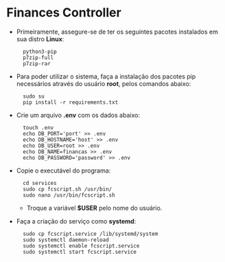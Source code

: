 # Finances Controller

* Primeiramente, assegure-se de ter os seguintes pacotes instalados em sua distro **Linux**:

        python3-pip
        p7zip-full
        p7zip-rar


* Para poder utilizar o sistema, faça a instalação dos pacotes pip necessários através do usuário **root**, pelos comandos abaixo:

        sudo su
        pip install -r requirements.txt


* Crie um arquivo **.env** com os dados abaixo:

        touch .env
        echo DB_PORT='port' >> .env
        echo DB_HOSTNAME='host' >> .env
        echo DB_USER=root >> .env
        echo DB_NAME=financas >> .env
        echo DB_PASSWORD='password' >> .env


* Copie o executável do programa:

        cd services
        sudo cp fcscript.sh /usr/bin/
        sudo nano /usr/bin/fcscript.sh

    * Troque a variável **$USER** pelo nome do usuário.

* Faça a criação do serviço como **systemd**:

        sudo cp fcscript.service /lib/systemd/system
        sudo systemctl daemon-reload
        sudo systemctl enable fcscript.service
        sudo systemctl start fcscript.service
